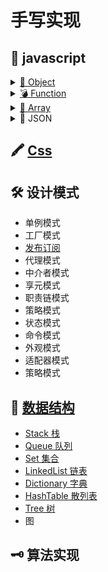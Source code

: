 # 手写实现

## 📜 javascript

<details for="Object">
<summary><a href="./javascript/Object/readme.md">🦆 Object</a></summary>

- [new](./javascript/Object/new/readme.md)
- [instanceof](./javascript/Object/instanceof/readme.md)
- [继承]()
- [create](./javascript/Object/create/readme.md)
</details>
<details for="Function">
<summary><a href="./javascript/Function/readme.md">💣 Function</a></summary>

- [apply](./javascript/Function/apply.md)
- [bind](./javascript/Function/bind.md)
- [call](./javascript/Function/call.md)

</details>
<details for="Array">
  <summary><a href="./javascript/Array/readme.md">🛒 Array</a></summary>
</details>
<details for="JSON">
  <summary>🛒 JSON</summary>

- parse
- stringify
</details>

## 🖍 [Css](./css/readme.md)

## 🛠 设计模式

- 单例模式
- 工厂模式
- [发布订阅](./设计模式/发布订阅.md)
- 代理模式
- 中介者模式
- 享元模式
- 职责链模式
- 策略模式
- 状态模式
- 命令模式
- 外观模式
- 适配器模式
- 策略模式

## 🔗 [数据结构](./数据结构/readme.md)
- [Stack 栈](./数据结构/Stack.md)
- [Queue 队列](./数据结构/Queue.md)
- [Set 集合](./数据结构/Set.md)
- [LinkedList 链表](./数据结构/LinkedList.md)
- [Dictionary 字典](./数据结构/Dictionary.md)
- [HashTable 散列表](./数据结构/HashTable.md)
- [Tree 树](./数据结构/Tree.md)
- 图


## 🗝 算法实现
